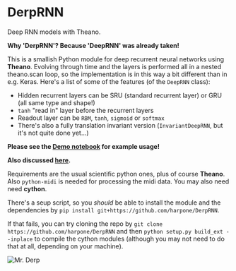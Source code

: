 # DerpRNN
Deep RNN models with Theano.


**Why 'DerpRNN'? Because 'DeepRNN' was already taken!**

This is a smallish Python module for deep recurrent neural networks using **Theano**. Evolving through time and the layers is performed all in a nested theano.scan loop, so the implementation is in this way a bit different than in e.g. Keras. Here's a list of some of the features (of the `DeepRNN` class):

- Hidden recurrent layers can be SRU (standard recurrent layer) or GRU (all same type and shape!)
- `tanh` "read in" layer before the recurrent layers
- Readout layer can be `RBM`, `tanh`, `sigmoid` or `softmax`
- There's also a fully translation invariant version (`InvariantDeepRNN`, but it's not quite done yet...)

**Please see the [Demo notebook](https://github.com/harpone/DerpRNN/blob/master/Demo_notebook.ipynb) for example usage!**

**Also discussed [here](http://www.heikkiarponen.net/2015/12/introducing-derprnn.html).**

Requirements are the usual scientific python ones, plus of course **Theano**. Also `python-midi` is needed for processing the midi data. You may also need need **cython**.

There's a seup script, so you *should* be able to install the module and the dependencies by `pip install git+https://github.com/harpone/DerpRNN`.

If that fails, you can try cloning the repo by `git clone https://github.com/harpone/DerpRNN` and then `python setup.py build_ext --inplace` to compile the cython modules (although you may not need to do that at all, depending on your machine).


![](https://github.com/harpone/DerpRNN/blob/master/Mr-derp.png "Mr. Derp")

